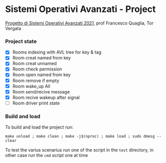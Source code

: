 # Sistemi Operativi Avanzati - Project
[Progetto di Sistemi Operativi Avanzati 2021](https://francescoquaglia.github.io/TEACHING/AOS/PROJECTS/project-specification-2020-2021.html), prof Francesco Quaglia, Tor Vergata

### Project state
- [x] Rooms indexing with AVL tree for key & tag
- [x] Room creat named from key
- [x] Room creat unnamed
- [x] Room check permission
- [x] Room open named from key
- [x] Room remove if empty
- [x] Room wake_up All
- [x] Room send/recive message
- [x] Room recive wakeup after signal
- [ ] Room driver print state

### Build and load
To build and load the project run:
```
make unload ; make clean ; make -j$(nproc) ; make load ; sudo dmesg --clear 
```
To test the varius scenarius run one of the script in the `test` directory, in other case run the `cmd` script one at time